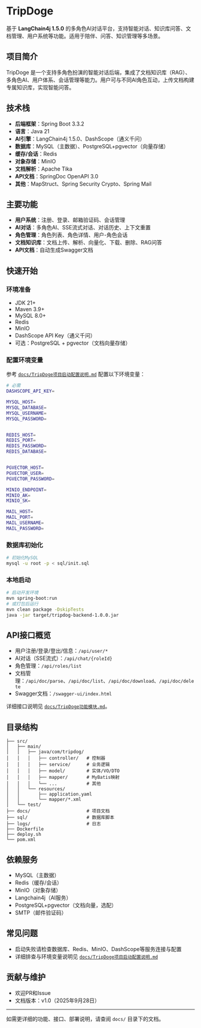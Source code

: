 # TripDoge

基于 **LangChain4j 1.5.0** 的多角色AI对话平台，支持智能对话、知识库问答、文档管理、用户系统等功能。适用于陪伴、问答、知识管理等多场景。

## 项目简介

TripDoge 是一个支持多角色扮演的智能对话后端，集成了文档知识库（RAG）、多角色AI、用户体系、会话管理等能力。用户可与不同AI角色互动，上传文档构建专属知识库，实现智能问答。

## 技术栈

- **后端框架**：Spring Boot 3.3.2
- **语言**：Java 21
- **AI引擎**：LangChain4j 1.5.0、DashScope（通义千问）
- **数据库**：MySQL（主数据）、PostgreSQL+pgvector（向量存储）
- **缓存/会话**：Redis
- **对象存储**：MinIO
- **文档解析**：Apache Tika
- **API文档**：SpringDoc OpenAPI 3.0
- **其他**：MapStruct、Spring Security Crypto、Spring Mail

## 主要功能

- **用户系统**：注册、登录、邮箱验证码、会话管理
- **AI对话**：多角色AI、SSE流式对话、对话历史、上下文重置
- **角色管理**：角色列表、角色详情、用户-角色会话
- **文档知识库**：文档上传、解析、向量化、下载、删除、RAG问答
- **API文档**：自动生成Swagger文档

## 快速开始

### 环境准备

- JDK 21+
- Maven 3.9+
- MySQL 8.0+
- Redis
- MinIO
- DashScope API Key（通义千问）
- 可选：PostgreSQL + pgvector（文档向量存储）

### 配置环境变量

参考 [`docs/TripDoge项目启动配置说明.md`](docs/TripDoge项目启动配置说明.md) 配置以下环境变量：

```bash
# 必需
DASHSCOPE_API_KEY=

MYSQL_HOST=
MYSQL_DATABASE=
MYSQL_USERNAME=
MYSQL_PASSWORD=


REDIS_HOST=
REDIS_PORT=
REDIS_PASSWORD=
REDIS_DATABASE=


PGVECTOR_HOST=
PGVECTOR_USER=
PGVECTOR_PASSWORD=

MINIO_ENDPOINT=
MINIO_AK=
MINIO_SK=

MAIL_HOST=
MAIL_PORT=
MAIL_USERNAME=
MAIL_PASSWORD=
```

### 数据库初始化

```bash
# 初始化MySQL
mysql -u root -p < sql/init.sql
```

### 本地启动

```bash
# 启动开发环境
mvn spring-boot:run
# 或打包后运行
mvn clean package -DskipTests
java -jar target/tripdog-backend-1.0.0.jar
```

## API接口概览

- 用户注册/登录/登出/信息：`/api/user/*`
- AI对话（SSE流式）：`/api/chat/{roleId}`
- 角色管理：`/api/roles/list`
- 文档管理：`/api/doc/parse`、`/api/doc/list`、`/api/doc/download`、`/api/doc/delete`
- Swagger文档：`/swagger-ui/index.html`

详细接口说明见 [`docs/TripDoge功能模块.md`](docs/TripDoge功能模块.md)。

## 目录结构

```
├── src/
│   ├── main/
│   │   ├── java/com/tripdog/
│   │   │   ├── controller/   # 控制器
│   │   │   ├── service/      # 业务逻辑
│   │   │   ├── model/        # 实体/VO/DTO
│   │   │   ├── mapper/       # MyBatis映射
│   │   │   └── ...           # 其他
│   │   └── resources/
│   │       ├── application.yaml
│   │       └── mapper/*.xml
│   └── test/
├── docs/                     # 项目文档
├── sql/                      # 数据库脚本
├── logs/                     # 日志
├── Dockerfile
├── deploy.sh
└── pom.xml
```

## 依赖服务

- MySQL（主数据）
- Redis（缓存/会话）
- MinIO（对象存储）
- Langchain4j（AI服务）
- PostgreSQL+pgvector（文档向量，选配）
- SMTP（邮件验证码）

## 常见问题

- 启动失败请检查数据库、Redis、MinIO、DashScope等服务连接与配置
- 详细排查与环境变量说明见 [`docs/TripDoge项目启动配置说明.md`](docs/TripDoge项目启动配置说明.md)

## 贡献与维护

- 欢迎PR和Issue
- 文档版本：v1.0（2025年9月28日）

---

如需更详细的功能、接口、部署说明，请查阅 `docs/` 目录下的文档。
